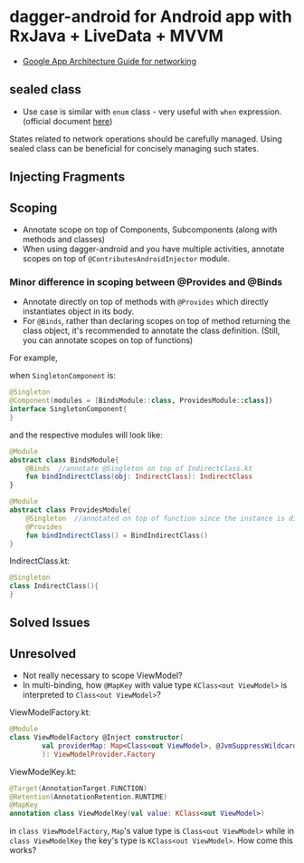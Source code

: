 # dagger-android for Android app with RxJava + LiveData + MVVM
* [Google App Architecture Guide for networking](https://developer.android.com/jetpack/guide#addendum)

## sealed class
* Use case is similar with `enum` class - very useful with `when` expression.
(official document [here](https://kotlinlang.org/docs/reference/sealed-classes.html))

States related to network operations should be carefully managed. Using sealed class can be beneficial
for concisely managing such states.

## Injecting Fragments



## Scoping
* Annotate scope on top of Components, Subcomponents (along with methods and classes)
* When using dagger-android and you have multiple activities, annotate scopes on top of
`@ContributesAndroidInjector` module.

### Minor difference in scoping between @Provides and @Binds
* Annotate directly on top of methods with `@Provides` which directly instantiates object in its body.
* For `@Binds`, rather than declaring scopes on top of method returning the class object,
 it's recommended to annotate the class definition.
 (Still, you can annotate scopes on top of functions)

For example, 

when `SingletonComponent` is: 
```kotlin
@Singleton
@Component(modules = [BindsModule::class, ProvidesModule::class])
interface SingletonComponent{
}
```

and the respective modules will look like:

```kotlin
@Module
abstract class BindsModule{
    @Binds  //annotate @Singleton on top of IndirectClass.kt
    fun bindIndirectClass(obj: IndirectClass): IndirectClass
}
```

```kotlin
@Module
abstract class ProvidesModule{
    @Singleton  //annotated on top of function since the instance is directly created in function body
    @Provides
    fun bindIndirectClass() = BindIndirectClass()
}
```

IndirectClass.kt:
```kotlin
@Singleton
class IndirectClass(){
}
```

## Solved Issues

## Unresolved
* Not really necessary to scope ViewModel?
* In multi-binding, how `@MapKey` with value type `KClass<out ViewModel>` is interpreted to `Class<out ViewModel>`?

ViewModelFactory.kt:
```kotlin
@Module
class ViewModelFactory @Inject constructor(
        val providerMap: Map<Class<out ViewModel>, @JvmSuppressWildcards Provider<ViewModel>>
        ): ViewModelProvider.Factory
```

ViewModelKey.kt:
```kotlin
@Target(AnnotationTarget.FUNCTION)
@Retention(AnnotationRetention.RUNTIME)
@MapKey
annotation class ViewModelKey(val value: KClass<out ViewModel>)
```

in `class ViewModelFactory`, `Map`'s value type is `Class<out ViewModel>` while in `class ViewModelKey`
the key's type is `KClass<out ViewModel>`. How come this works?